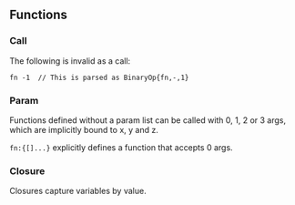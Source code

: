 ## Functions

### Call

The following is invalid as a call:

```
fn -1  // This is parsed as BinaryOp{fn,-,1}
```

### Param
Functions defined without a param list can be called with 0, 1, 2 or 3 args, which are implicitly bound to x, y and z.

`fn:{[]...}` explicitly defines a function that accepts 0 args.

### Closure

Closures capture variables by value.
